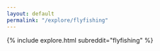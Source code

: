 ```yaml
---
layout: default
permalink: "/explore/flyfishing"
---
```


{% include explore.html subreddit="flyfishing" %}
